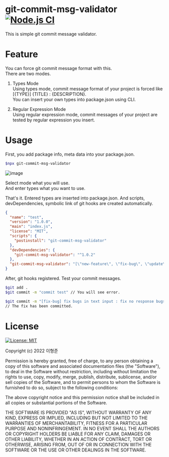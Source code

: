 # git-commit-msg-validator [![Node.js CI](https://github.com/kokocan12/git-commit-msg-validator/actions/workflows/node.js.yml/badge.svg?branch=master)](https://github.com/kokocan12/git-commit-msg-validator/actions/workflows/node.js.yml)

This is simple git commit message validator.

# Feature
You can force git commit message format with this.<br/>
There are two modes.

1. Types Mode <br/>
Using types mode, commit message format of your project is forced like [{TYPE}] {TITLE} : {DESCRIPTION}.</br>
You can insert your own types into package.json using CLI.

2. Regular Expression Mode <br/>
Using regular expression mode, commit messages of your project are tested by regular expression you insert.

# Usage
First, you add package info, meta data into your package.json.
```sh
$npx git-commit-msg-validator
```

![image](https://user-images.githubusercontent.com/49009864/176138559-89f5ff6b-2094-4363-848b-538f4c8c27e6.png)

Select mode what you will use. <br/>
And enter types what you want to use.

That's it. 
Entered types are inserted into package.json.
And scripts, devDependencies, symbolic link of git hooks are created automatically.
```json
{
  "name": "test",
  "version": "1.0.0",
  "main": "index.js",
  "license": "MIT",
  "scripts": {
    "postinstall": "git-commit-msg-validator"
  },
  "devDependencies": {
    "git-commit-msg-validator": "^1.0.2"
  },
  "git-commit-msg-validator": "[\"new-feature\", \"fix-bug\", \"update\", \"modify\"]"
}
```

After, git hooks registered.
Test your commit messages.

```sh
$git add .
$git commit -m "commit test" // You will see error.

$git commit -m "[fix-bug] fix bugs in text input : fix no response bugs in input component." 
// The fix has been committed.
```

# License 
[![License: MIT](https://img.shields.io/badge/License-MIT-yellow.svg)](https://opensource.org/licenses/MIT)

Copyright (c) 2022 이형준

Permission is hereby granted, free of charge, to any person obtaining a copy
of this software and associated documentation files (the "Software"), to deal
in the Software without restriction, including without limitation the rights
to use, copy, modify, merge, publish, distribute, sublicense, and/or sell
copies of the Software, and to permit persons to whom the Software is
furnished to do so, subject to the following conditions:

The above copyright notice and this permission notice shall be included in all
copies or substantial portions of the Software.

THE SOFTWARE IS PROVIDED "AS IS", WITHOUT WARRANTY OF ANY KIND, EXPRESS OR
IMPLIED, INCLUDING BUT NOT LIMITED TO THE WARRANTIES OF MERCHANTABILITY,
FITNESS FOR A PARTICULAR PURPOSE AND NONINFRINGEMENT. IN NO EVENT SHALL THE
AUTHORS OR COPYRIGHT HOLDERS BE LIABLE FOR ANY CLAIM, DAMAGES OR OTHER
LIABILITY, WHETHER IN AN ACTION OF CONTRACT, TORT OR OTHERWISE, ARISING FROM,
OUT OF OR IN CONNECTION WITH THE SOFTWARE OR THE USE OR OTHER DEALINGS IN THE
SOFTWARE.
